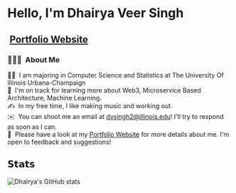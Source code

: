 # Hello, I'm Dhairya Veer Singh

## &nbsp;[Portfolio Website](https://dhairyaveersingh.com/)


### 👨🏻‍💻 &nbsp;About Me

👨‍💻 &nbsp;I am majoring in Computer Science and Statistics at The University Of Illinois Urbana-Champaign\
🌱 &nbsp;I'm on track for learning more about Web3, Microservice Based Architecture, Machine Learning.\
✍️ &nbsp;In my free time, I like making music and working out.\
✉️ &nbsp;You can shoot me an email at dvsingh2@illinois.edu! I'll try to respond as soon as I can.\
📄 &nbsp;Please have a look at my [Portfolio Website](https://dhairyaveersingh.com/) for more details about me. I'm open to feedback and suggestions!

## 𝗦𝘁𝗮𝘁𝘀

![Dhairya's GitHub stats](https://github-readme-stats.vercel.app/api?username=dhairyaveersinh&show_icons=true&theme=transparent)
